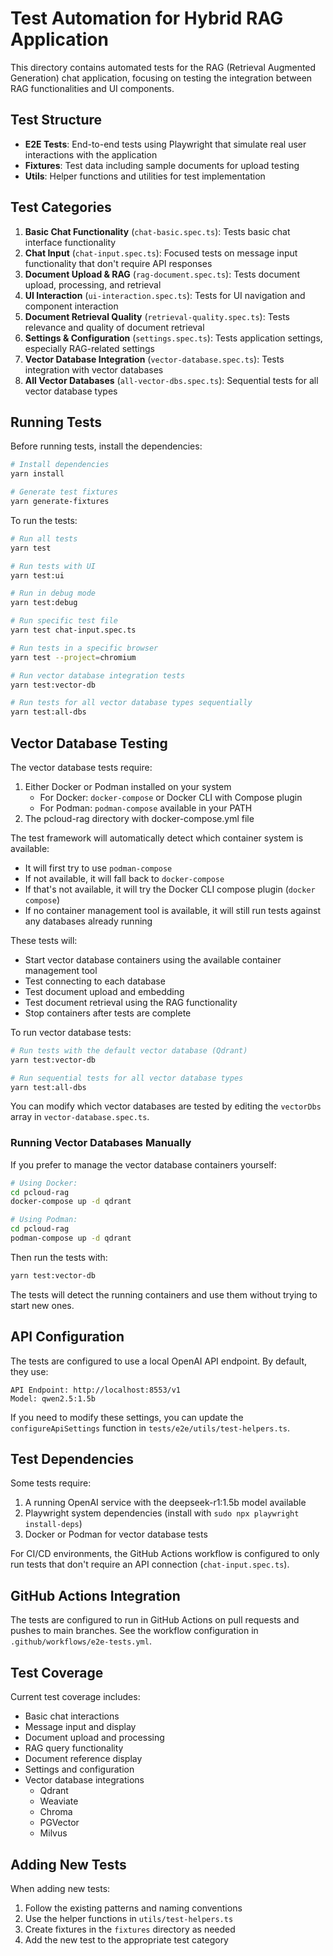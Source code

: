 # Test Automation for Hybrid RAG Application

This directory contains automated tests for the RAG (Retrieval Augmented Generation) chat application, focusing on testing the integration between RAG functionalities and UI components.

## Test Structure

- **E2E Tests**: End-to-end tests using Playwright that simulate real user interactions with the application
- **Fixtures**: Test data including sample documents for upload testing
- **Utils**: Helper functions and utilities for test implementation

## Test Categories

1. **Basic Chat Functionality** (`chat-basic.spec.ts`): Tests basic chat interface functionality
2. **Chat Input** (`chat-input.spec.ts`): Focused tests on message input functionality that don't require API responses
3. **Document Upload & RAG** (`rag-document.spec.ts`): Tests document upload, processing, and retrieval
4. **UI Interaction** (`ui-interaction.spec.ts`): Tests for UI navigation and component interaction
5. **Document Retrieval Quality** (`retrieval-quality.spec.ts`): Tests relevance and quality of document retrieval
6. **Settings & Configuration** (`settings.spec.ts`): Tests application settings, especially RAG-related settings
7. **Vector Database Integration** (`vector-database.spec.ts`): Tests integration with vector databases
8. **All Vector Databases** (`all-vector-dbs.spec.ts`): Sequential tests for all vector database types

## Running Tests

Before running tests, install the dependencies:

```bash
# Install dependencies
yarn install

# Generate test fixtures
yarn generate-fixtures
```

To run the tests:

```bash
# Run all tests
yarn test

# Run tests with UI
yarn test:ui

# Run in debug mode
yarn test:debug

# Run specific test file
yarn test chat-input.spec.ts

# Run tests in a specific browser
yarn test --project=chromium

# Run vector database integration tests
yarn test:vector-db

# Run tests for all vector database types sequentially
yarn test:all-dbs
```

## Vector Database Testing

The vector database tests require:

1. Either Docker or Podman installed on your system
   - For Docker: `docker-compose` or Docker CLI with Compose plugin
   - For Podman: `podman-compose` available in your PATH
2. The pcloud-rag directory with docker-compose.yml file

The test framework will automatically detect which container system is available:
- It will first try to use `podman-compose`
- If not available, it will fall back to `docker-compose`
- If that's not available, it will try the Docker CLI compose plugin (`docker compose`)
- If no container management tool is available, it will still run tests against any databases already running

These tests will:
- Start vector database containers using the available container management tool
- Test connecting to each database
- Test document upload and embedding
- Test document retrieval using the RAG functionality
- Stop containers after tests are complete

To run vector database tests:

```bash
# Run tests with the default vector database (Qdrant)
yarn test:vector-db

# Run sequential tests for all vector database types
yarn test:all-dbs
```

You can modify which vector databases are tested by editing the `vectorDbs` array in `vector-database.spec.ts`.

### Running Vector Databases Manually

If you prefer to manage the vector database containers yourself:

```bash
# Using Docker:
cd pcloud-rag
docker-compose up -d qdrant

# Using Podman:
cd pcloud-rag
podman-compose up -d qdrant
```

Then run the tests with:

```bash
yarn test:vector-db
```

The tests will detect the running containers and use them without trying to start new ones.

## API Configuration

The tests are configured to use a local OpenAI API endpoint. By default, they use:

```
API Endpoint: http://localhost:8553/v1
Model: qwen2.5:1.5b
```

If you need to modify these settings, you can update the `configureApiSettings` function in `tests/e2e/utils/test-helpers.ts`.

## Test Dependencies

Some tests require:

1. A running OpenAI service with the deepseek-r1:1.5b model available
2. Playwright system dependencies (install with `sudo npx playwright install-deps`)
3. Docker or Podman for vector database tests

For CI/CD environments, the GitHub Actions workflow is configured to only run tests that don't require an API connection (`chat-input.spec.ts`).

## GitHub Actions Integration

The tests are configured to run in GitHub Actions on pull requests and pushes to main branches. See the workflow configuration in `.github/workflows/e2e-tests.yml`.

## Test Coverage

Current test coverage includes:

- Basic chat interactions
- Message input and display
- Document upload and processing
- RAG query functionality
- Document reference display
- Settings and configuration
- Vector database integrations
  - Qdrant
  - Weaviate
  - Chroma
  - PGVector
  - Milvus

## Adding New Tests

When adding new tests:

1. Follow the existing patterns and naming conventions
2. Use the helper functions in `utils/test-helpers.ts`
3. Create fixtures in the `fixtures` directory as needed
4. Add the new test to the appropriate test category 